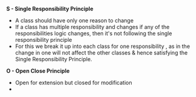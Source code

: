 
**S - Single Responsibility Principle**

- A class should have only one reason to change
- If a class has multiple responsibility and changes if any of the responsibilities logic changes, then it's not following the single responsibility principle
- For this we break it up into each class for one responsibility , as in the change in one will not affect the other classes & hence satisfying the Single Responsibility Principle.

**O - Open Close Principle**

- Open for extension but closed for modification
- 